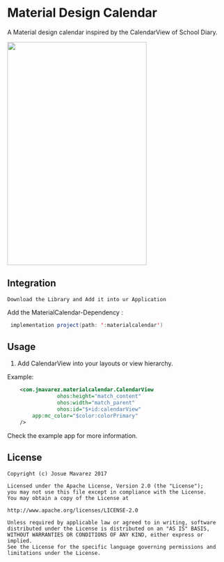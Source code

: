 # Material Design Calendar
A Material design calendar inspired by the CalendarView of School Diary.
<p>
	<image src = "MaterialCalendar.png" width = 320 height = 512)/>
</p>

## Integration
	Download the Library and Add it into ur Application
Add the MaterialCalendar-Dependency :
```java
 implementation project(path: ':materialcalendar')
```

## Usage
 1. Add CalendarView into your layouts or view hierarchy.

Example:

```xml
    <com.jmavarez.materialcalendar.CalendarView
                ohos:height="match_content"
                ohos:width="match_parent"
                ohos:id="$+id:calendarView"
		app:mc_color="$color:colorPrimary"
	/>
```
Check the example app for more information.

## License

	Copyright (c) Josue Mavarez 2017

	Licensed under the Apache License, Version 2.0 (the "License");
	you may not use this file except in compliance with the License.
	You may obtain a copy of the License at

	http://www.apache.org/licenses/LICENSE-2.0

	Unless required by applicable law or agreed to in writing, software
	distributed under the License is distributed on an "AS IS" BASIS,
	WITHOUT WARRANTIES OR CONDITIONS OF ANY KIND, either express or implied.
	See the License for the specific language governing permissions and
	limitations under the License.

